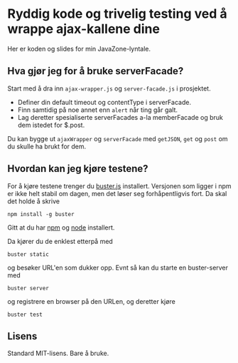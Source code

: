 Ryddig kode og trivelig testing ved å wrappe ajax-kallene dine
==============================================================
Her er koden og slides for min JavaZone-lyntale.

Hva gjør jeg for å bruke serverFacade?
--------------------------------------

Start med å dra inn `ajax-wrapper.js` og `server-facade.js` i prosjektet.

* Definer din default timeout og contentType i serverFacade.
* Finn samtidig på noe annet enn `alert` når ting går galt.
* Lag deretter spesialiserte serverFacades a-la memberFacade og bruk dem istedet for $.post.

Du kan bygge ut `ajaxWrapper` og `serverFacade` med `getJSON`, `get` og `post` om du
skulle ha brukt for dem.

Hvordan kan jeg kjøre testene?
------------------------------

For å kjøre testene trenger du [buster.js](http://busterjs.org) installert. Versjonen
som ligger i npm er ikke helt stabil om dagen, men det løser seg forhåpentligvis fort. Da
skal det holde å skrive

    npm install -g buster
    
Gitt at du har [npm](http://npmjs.org) og [node](http://nodejs.org) installert.

Da kjører du de enklest etterpå med
  
    buster static
    
og besøker URL'en som dukker opp. Evnt så kan du starte en buster-server med

    buster server
    
og registrere en browser på den URLen, og deretter kjøre

    buster test

Lisens
------

Standard MIT-lisens. Bare å bruke.
